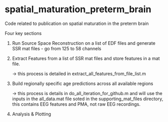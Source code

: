 # spatial_maturation_preterm_brain
Code related to publication on spatial maturation in the preterm brain

Four key sections

1. Run Source Space Reconstruction on a list of EDF files and generate SSR mat files - go from 125 to 58 channels
2. Extract Features from a list of SSR mat files and store features in a mat file.

     -> this process is detailed in extract_all_features_from_file_list.m
   
4. Build regionally specific age predictions across all available regions

     -> this process is details in do_all_iteration_for_github.m and will use the inputs in the all_data.mat file soted in the supporting_mat_files directory, this contains EEG features and PMA, not raw EEG recordings.
   
6. Analysis & Plotting

